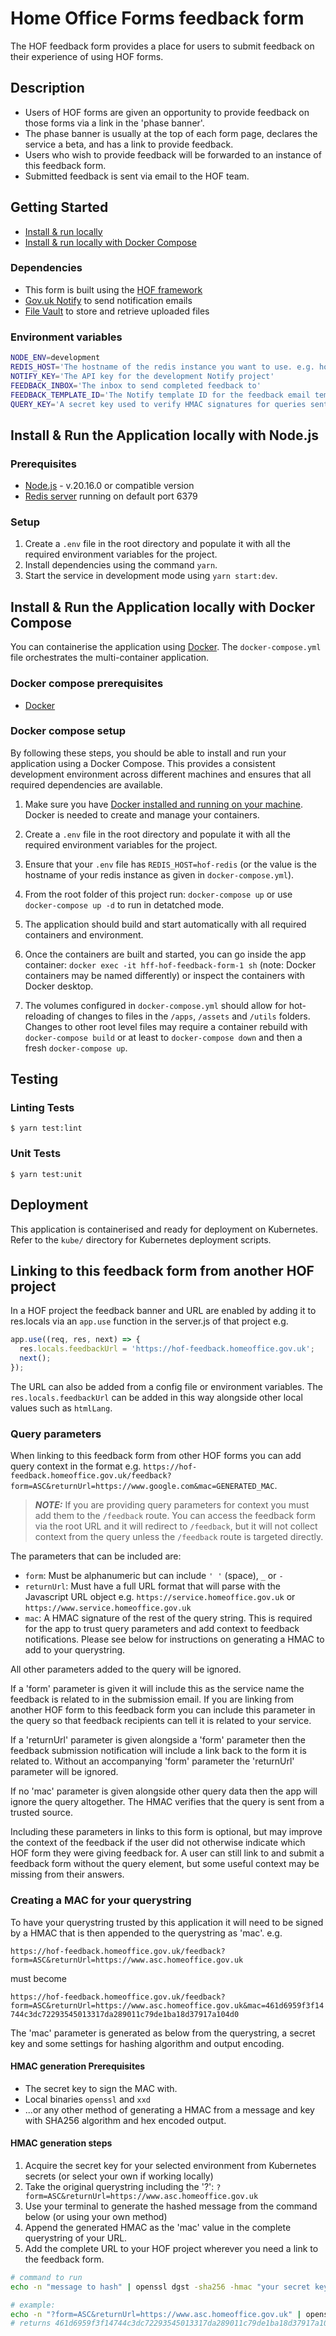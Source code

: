 # Home Office Forms feedback form

The HOF feedback form provides a place for users to submit feedback on their experience of using HOF forms.

## Description

- Users of HOF forms are given an opportunity to provide feedback on those forms via a link in the 'phase banner'.
- The phase banner is usually at the top of each form page, declares the service a beta, and has a link to provide feedback.
- Users who wish to provide feedback will be forwarded to an instance of this feedback form.
- Submitted feedback is sent via email to the HOF team.

## Getting Started

- [Install & run locally](#install--run-the-application-locally)
- [Install & run locally with Docker Compose](#install--run-the-application-locally-with-docker-compose)

### Dependencies

- This form is built using the [HOF framework](https://github.com/UKHomeOfficeForms/hof)
- [Gov.uk Notify](https://www.notifications.service.gov.uk) to send notification emails
- [File Vault](https://github.com/UKHomeOffice/file-vault) to store and retrieve uploaded files

### Environment variables

```bash
NODE_ENV=development
REDIS_HOST='The hostname of the redis instance you want to use. e.g. hof-redis or 127.0.0.1'
NOTIFY_KEY='The API key for the development Notify project'
FEEDBACK_INBOX='The inbox to send completed feedback to'
FEEDBACK_TEMPLATE_ID='The Notify template ID for the feedback email template.'
QUERY_KEY='A secret key used to verify HMAC signatures for queries sent to this form via URL'
```

## Install & Run the Application locally with Node.js

### Prerequisites

- [Node.js](https://nodejs.org/en/) - v.20.16.0 or compatible version
- [Redis server](http://redis.io/download) running on default port 6379

### Setup

1. Create a `.env` file in the root directory and populate it with all the required environment variables for the project.
2. Install dependencies using the command `yarn`.
3. Start the service in development mode using `yarn start:dev`.

## Install & Run the Application locally with Docker Compose

You can containerise the application using [Docker](https://www.docker.com). The `docker-compose.yml` file orchestrates the multi-container application.

### Docker compose prerequisites

- [Docker](https://www.docker.com)

### Docker compose setup

By following these steps, you should be able to install and run your application using a Docker Compose. This provides a consistent development environment across different machines and ensures that all required dependencies are available.

1. Make sure you have [Docker installed and running on your machine](https://www.docker.com/products/docker-desktop/). Docker is needed to create and manage your containers.

2. Create a `.env` file in the root directory and populate it with all the required environment variables for the project.

3. Ensure that your `.env` file has `REDIS_HOST=hof-redis` (or the value is the hostname of your redis instance as given in `docker-compose.yml`).

4. From the root folder of this project run: `docker-compose up` or use `docker-compose up -d` to run in detatched mode.

5. The application should build and start automatically with all required containers and environment.

6. Once the containers are built and started, you can go inside the app container: `docker exec -it hff-hof-feedback-form-1 sh` (note: Docker containers may be named differently) or inspect the containers with Docker desktop.

7. The volumes configured in `docker-compose.yml` should allow for hot-reloading of changes to files in the `/apps`, `/assets` and `/utils` folders. Changes to other root level files may require a container rebuild with `docker-compose build` or at least to `docker-compose down` and then a fresh `docker-compose up`.

## Testing

### Linting Tests

`$ yarn test:lint`

### Unit Tests

`$ yarn test:unit`

## Deployment

This application is containerised and ready for deployment on Kubernetes. Refer to the `kube/` directory for Kubernetes deployment scripts.

## Linking to this feedback form from another HOF project

In a HOF project the feedback banner and URL are enabled by adding it to res.locals via an `app.use` function in the server.js of that project e.g.

```javascript
app.use((req, res, next) => {
  res.locals.feedbackUrl = 'https://hof-feedback.homeoffice.gov.uk';
  next();
});
```

The URL can also be added from a config file or environment variables. The `res.locals.feedbackUrl` can be added in this way alongside other local values such as `htmlLang`.

### Query parameters

When linking to this feedback form from other HOF forms you can add query context in the format e.g. `https://hof-feedback.homeoffice.gov.uk/feedback?form=ASC&returnUrl=https://www.google.com&mac=GENERATED_MAC`.

> **_NOTE:_**  If you are providing query parameters for context you must add them to the `/feedback` route. You can access the feedback form via the root URL and it will redirect to `/feedback`, but it will not collect context from the query unless the `/feedback` route is targeted directly.

The parameters that can be included are:

- `form`: Must be alphanumeric but can include `' '` (space), `_` or `-`
- `returnUrl`: Must have a full URL format that will parse with the Javascript URL object e.g. `https://service.homeoffice.gov.uk` or `https://www.service.homeoffice.gov.uk`
- `mac`: A HMAC signature of the rest of the query string. This is required for the app to trust query parameters and add context to feedback notifications. Please see below for instructions on generating a HMAC to add to your querystring.

All other parameters added to the query will be ignored.

If a 'form' parameter is given it will include this as the service name the feedback is related to in the submission email. If you are linking from another HOF form to this feedback form you can include this parameter in the query so that feedback recipients can tell it is related to your service.

If a 'returnUrl' parameter is given alongside a 'form' parameter then the feedback submission notification will include a link back to the form it is related to. Without an accompanying 'form' parameter the 'returnUrl' parameter will be ignored.

If no 'mac' parameter is given alongside other query data then the app will ignore the query altogether. The HMAC verifies that the query is sent from a trusted source.

Including these parameters in links to this form is optional, but may improve the context of the feedback if the user did not otherwise indicate which HOF form they were giving feedback for. A user can still link to and submit a feedback form without the query element, but some useful context may be missing from their answers.

### Creating a MAC for your querystring

To have your querystring trusted by this application it will need to be signed by a HMAC that is then appended to the querystring as 'mac'. e.g.

`https://hof-feedback.homeoffice.gov.uk/feedback?form=ASC&returnUrl=https://www.asc.homeoffice.gov.uk`

must become

`https://hof-feedback.homeoffice.gov.uk/feedback?form=ASC&returnUrl=https://www.asc.homeoffice.gov.uk&mac=461d6959f3f14744c3dc72293545013317da289011c79de1ba18d37917a104d0`

The 'mac' parameter is generated as below from the querystring, a secret key and some settings for hashing algorithm and output encoding.

#### HMAC generation Prerequisites

- The secret key to sign the MAC with.
- Local binaries `openssl` and `xxd`
- ...or any other method of generating a HMAC from a message and key with SHA256 algorithm and hex encoded output.

#### HMAC generation steps

1. Acquire the secret key for your selected environment from Kubernetes secrets (or select your own if working locally)
2. Take the original querystring including the '?': `?form=ASC&returnUrl=https://www.asc.homeoffice.gov.uk`
3. Use your terminal to generate the hashed message from the command below (or using your own method)
4. Append the generated HMAC as the 'mac' value in the complete querystring of your URL.
5. Add the complete URL to your HOF project wherever you need a link to the feedback form.

```bash
# command to run
echo -n "message to hash" | openssl dgst -sha256 -hmac "your secret key" -binary | xxd -p

# example:
echo -n "?form=ASC&returnUrl=https://www.asc.homeoffice.gov.uk" | openssl dgst -sha256 -hmac "skeletonKey" -binary | xxd -p
# returns 461d6959f3f14744c3dc72293545013317da289011c79de1ba18d37917a104d0
```
